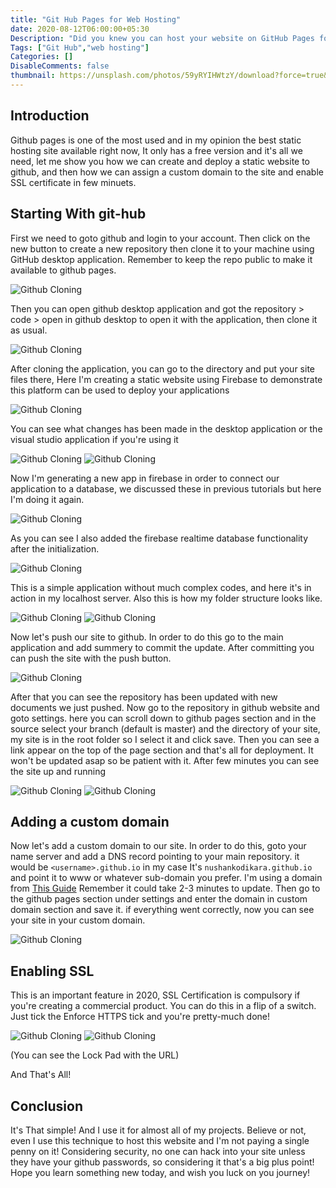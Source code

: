 ```yaml
---
title: "Git Hub Pages for Web Hosting"
date: 2020-08-12T06:00:00+05:30
Description: "Did you knew you can host your website on GitHub Pages for $0?"
Tags: ["Git Hub","web hosting"]
Categories: []
DisableComments: false
thumbnail: https://unsplash.com/photos/59yRYIHWtzY/download?force=true&w=640
---
```


## Introduction

Github pages is one of the most used and in my opinion the best static hosting site available right now, It only has a free version and it's all we need, let me show you how we can create and deploy a static website to github, and then how we can assign a custom domain to the site and enable SSL certificate in few minuets.

## Starting With git-hub

First we need to goto github and login to your account. Then click on the new button to create a new repository then clone it to your machine using GitHub desktop application. Remember to keep the repo public to make it available to github pages.

![Github Cloning](/uploads/20200812_01.gif)

Then you can open github desktop application and got the repository > code > open in github desktop to open it with the application, then clone it as usual.

![Github Cloning](/uploads/20200812_02.gif)

After cloning the application, you can go to the directory and put your site files there, Here I'm creating a static website using Firebase to demonstrate this platform can be used to deploy your applications

![Github Cloning](/uploads/20200812_03.gif)

You can see what changes has been made in the desktop application or the visual studio application if you're using it

![Github Cloning](/uploads/20200812_04.png)
![Github Cloning](/uploads/20200812_05.png)

Now I'm generating a new app in firebase in order to connect our application to a database, we discussed these in previous tutorials but here I'm doing it again.

![Github Cloning](/uploads/20200812_06.gif)

As you can see I also added the firebase realtime database functionality after the initialization.

![Github Cloning](/uploads/20200812_07.png)

This is a simple application without much complex codes, and here it's in action in my localhost server. Also this is how my folder structure looks like.

![Github Cloning](/uploads/20200812_08.gif)
![Github Cloning](/uploads/20200812_09.png)

Now let's push our site to github. In order to do this go to the main application and add summery to commit the update. After committing you can push the site with the push button.

![Github Cloning](/uploads/20200812_10.gif)

After that you can see the repository has been updated with new documents we just pushed. Now go to the repository in github website and goto settings. here you can scroll down to github pages section and in the source select your branch (default is master) and the directory of your site, my site is in the root folder so I select it and click save. Then you can see a link appear on the top of the page section and that's all for deployment. It won't be updated asap so be patient with it. After few minutes you can see the site up and running

![Github Cloning](/uploads/20200812_11.gif)
![Github Cloning](/uploads/20200812_12.gif)

## Adding a custom domain

Now let's add a custom domain to our site. In order to do this, goto your name server and add a DNS record pointing to your main repository. it would be `<username>.github.io` in my case It's `nushankodikara.github.io` and point it to www or whatever sub-domain you prefer. I'm using a domain from [This Guide](/post/free-top-level-domain-names-2020/) Remember it could take 2-3 minutes to update. Then go to the github pages section under settings and enter the domain in custom domain section and save it. if everything went correctly, now you can see your site in your custom domain.

![Github Cloning](/uploads/20200812_13.gif)

## Enabling SSL

This is an important feature in 2020, SSL Certification is compulsory if you're creating a commercial product. You can do this in a flip of a switch. Just tick the Enforce HTTPS tick and you're pretty-much done!

![Github Cloning](/uploads/20200812_14.gif)
![Github Cloning](/uploads/20200812_15.png)

(You can see the Lock Pad with the URL)

And That's All!

## Conclusion

It's That simple! And I use it for almost all of my projects. Believe or not, even I use this technique to host this website and I'm not paying a single penny on it! Considering security, no one can hack into your site unless they have your github passwords, so considering it that's a big plus point! Hope you learn something new today, and wish you luck on you journey!
